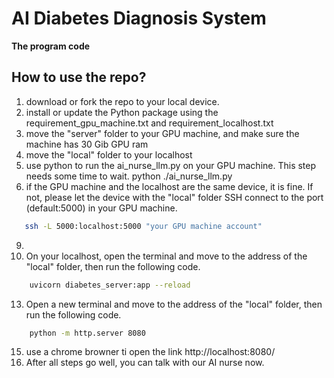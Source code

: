 # AI Diabetes Diagnosis System
<b> The program code </b>

## How to use the repo?
1. download or fork the repo to your local device.
2. install or update the Python package using the requirement_gpu_machine.txt and requirement_localhost.txt
3. move the "server" folder to your GPU machine, and make sure the machine has 30 Gib GPU ram
4. move the "local" folder to your localhost
5. use python to run the ai_nurse_llm.py on your GPU machine. This step needs some time to wait.
   python ./ai_nurse_llm.py
7. if the GPU machine and the localhost are the same device, it is fine. If not, please let the device with the "local" folder SSH connect to the port (default:5000) in your GPU machine.
```bash
   ssh -L 5000:localhost:5000 "your GPU machine account"
```

9. 
10. On your localhost, open the terminal and move to the address of the "local" folder, then run the following code.

```bash
    uvicorn diabetes_server:app --reload
```
13. Open a new terminal and move to the address of the "local" folder, then run the following code.
```bash
    python -m http.server 8080
```
15. use a chrome browner ti open the link http://localhost:8080/
16. After all steps go well, you can talk with our AI nurse now.
